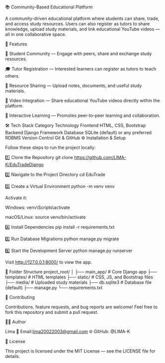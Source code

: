 📚 Community-Based Educational Platform

A community-driven educational platform where students can share, trade, and access study resources.
Users can also register as tutors to share knowledge, upload study materials, and link educational YouTube videos — all in one collaborative space.

🚀 Features

👥 Student Community — Engage with peers, share and exchange study resources.

🎓 Tutor Registration — Interested learners can register as tutors to teach others.

📂 Resource Sharing — Upload notes, documents, and useful study materials.

🎥 Video Integration — Share educational YouTube videos directly within the platform.

💬 Interactive Learning — Promotes peer-to-peer learning and collaboration.

🛠️ Tech Stack
Category	Technology
Frontend	HTML, CSS, Bootstrap
Backend	Django Framework
Database	SQLite (default) or any preferred RDBMS
Version Control	Git & GitHub
⚙️ Installation & Setup

Follow these steps to run the project locally:

1️⃣ Clone the Repository
git clone https://github.com/LIMA-K/EduTradeDjango

2️⃣ Navigate to the Project Directory
cd EduTrade

3️⃣ Create a Virtual Environment
python -m venv venv


Activate it:

Windows: venv\Scripts\activate

macOS/Linux: source venv/bin/activate

4️⃣ Install Dependencies
pip install -r requirements.txt

5️⃣ Run Database Migrations
python manage.py migrate

6️⃣ Start the Development Server
python manage.py runserver


Visit http://127.0.0.1:8000/
 to view the app.

🧩 Folder Structure
project_root/
│
├── main_app/             # Core Django app
├── templates/            # HTML templates
├── static/               # CSS, JS, and Bootstrap files
├── media/                # Uploaded study materials
├── db.sqlite3            # Database file (default)
├── manage.py
└── requirements.txt



🤝 Contributing

Contributions, feature requests, and bug reports are welcome!
Feel free to fork this repository and submit a pull request.

🧑‍💻 Author

Lima
📧 Email:lima20022003@gmail.com
🌐 GitHub: @LIMA-K

📝 License

This project is licensed under the MIT License — see the LICENSE
 file for details.
